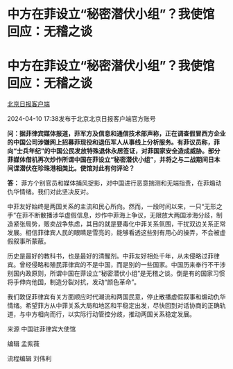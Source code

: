# 中方在菲设立“秘密潜伏小组”？我使馆回应：无稽之谈

# 中方在菲设立“秘密潜伏小组”？我使馆回应：无稽之谈

[](https://news.qq.com/omn/author/8QMf13tc7owdvT%2FY)

[北京日报客户端](https://news.qq.com/omn/author/8QMf13tc7owdvT%2FY)

2024-04-10 17:38发布于北京北京日报客户端官方账号

**问：据菲律宾媒体报道，菲军方及信息和通信技术部声称，正在调查假冒西方企业的中国公司涉嫌网上招募菲现役和退伍军人从事线上分析服务。有菲议员称，菲向“士兵年纪”的中国公民发放特殊退休永居签证，对菲国家安全造成威胁。部分菲媒体借机再次炒作所谓中国在菲设立“秘密潜伏小组”，并将之与二战期间日本间谍潜伏在珍珠港相类比。使馆对此有何评论？**

**答：** 菲方个别官员和媒体捕风捉影，对中国进行恶意揣测和无端指责，在菲煽动仇华情绪。我们对此坚决反对。

中菲友好始终是两国关系的主流和民心所向。然而，一段时间以来，一只“无形之手”在菲不断散播涉华虚假信息，炒作中菲海上争议，无限放大两国涉海分歧，制造紧张局势，贩卖战争焦虑，其目的就是要毒化中菲关系氛围，干扰双边关系正常发展。相信菲律宾人民的眼睛是雪亮的，能够看透这些别有用心的操弄，不会被虚假叙事所蒙蔽。

历史是最好的教科书，也是最好的清醒剂。中菲友好相处千年，从未侵略过菲律宾。曾经侵略和殖民菲律宾的不是中国，而是别的一些国家。中国历来奉行不干涉别国内政原则，所谓中国在菲设立“秘密潜伏小组”是无稽之谈。倒是有的国家习惯将手伸向他国，制造分裂对抗，发动“颜色革命”。

我们敦促菲律宾有关方面顺应时代潮流和两国民意，停止散播虚假叙事和煽动仇华情绪。希望菲方从中菲关系大局和地区和平稳定出发，尽快回到对话协商的正确轨道，与中方相向而行，以实际行动管控分歧，推动两国关系稳定发展。

来源 中国驻菲律宾大使馆

编辑 孟紫薇

流程编辑 刘伟利

